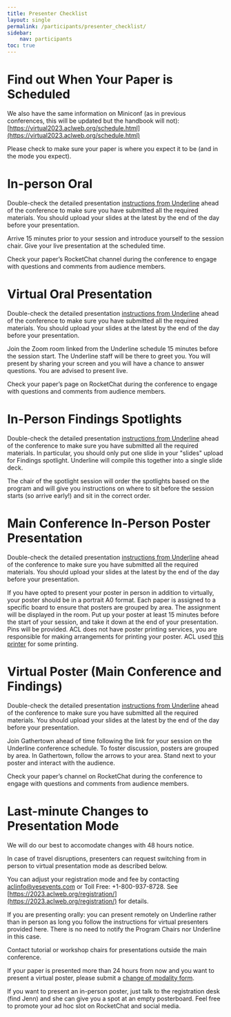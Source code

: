 ```yaml
---
title: Presenter Checklist
layout: single
permalink: /participants/presenter_checklist/
sidebar:
    nav: participants
toc: true
---
```


# Find out When Your Paper is Scheduled

We also have the same information on Miniconf (as in previous conferences, this will be updated but the handbook will not):
[https://virtual2023.aclweb.org/schedule.html](https://virtual2023.aclweb.org/schedule.html)

Please check to make sure your paper is where you expect it to be (and in the mode you expect).

# In-person Oral

Double-check the detailed presentation [instructions from Underline](https://docs.google.com/presentation/d/1NsSjVd0Wung2rMft42PsRdTK939pJ8PwKYmzOk-G6U8/edit) ahead of the conference to make sure you have submitted all the required materials. You should upload your slides at the latest by the end of the day before your presentation.

Arrive 15 minutes prior to your session and introduce yourself to the session chair. Give your live presentation at the scheduled time.

Check your paper’s RocketChat channel during the conference to engage with questions and comments from audience members.

# Virtual Oral Presentation

Double-check the detailed presentation [instructions from Underline](https://docs.google.com/presentation/d/1NsSjVd0Wung2rMft42PsRdTK939pJ8PwKYmzOk-G6U8/edit) ahead of the conference to make sure you have submitted all the required materials.  You should upload your slides at the latest by the end of the day before your presentation.

Join the Zoom room linked from the Underline schedule 15 minutes before the session start. The Underline staff will be there to greet you. You will present by sharing your screen and you will have a chance to answer questions. You are advised to present live.

Check your paper’s page on RocketChat during the conference to engage with questions and comments from audience members.

# In-Person Findings Spotlights

Double-check the detailed presentation [instructions from Underline](https://docs.google.com/presentation/d/1NsSjVd0Wung2rMft42PsRdTK939pJ8PwKYmzOk-G6U8/edit) ahead of the conference to make sure you have submitted all the required materials.  In particular, you should only put one slide in your "slides" upload for Findings spotlight.  Underline will compile this together into a single slide deck.

The chair of the spotlight session will order the spotlights based on the program and will give you instructions on where to sit before the session starts (so arrive early!) and sit in the correct order.

# Main Conference In-Person Poster Presentation

Double-check the detailed presentation [instructions from Underline](https://docs.google.com/presentation/d/1NsSjVd0Wung2rMft42PsRdTK939pJ8PwKYmzOk-G6U8/edit) ahead of the conference to make sure you have submitted all the required materials.  You should upload your slides at the latest by the end of the day before your presentation.

If you have opted to present your poster in person in addition to virtually, your poster should be in a portrait A0 format. Each paper is assigned to a specific board to ensure that posters are grouped by area. The assignment will be displayed in the room. Put up your poster at least 15 minutes before the start of your session, and take it down at the end of your presentation. Pins will be provided. ACL does not have poster printing services, you are responsible for making arrangements for printing your poster.  ACL used [this printer](https://robinsonevents.ca/ep_item_ss/1686761448081x639287012229120000) for some printing.

# Virtual Poster (Main Conference and Findings)

Double-check the detailed presentation [instructions from Underline](https://docs.google.com/presentation/d/1NsSjVd0Wung2rMft42PsRdTK939pJ8PwKYmzOk-G6U8/edit) ahead of the conference to make sure you have submitted all the required materials.  You should upload your slides at the latest by the end of the day before your presentation.

Join Gathertown ahead of time following the link for your session on the Underline conference schedule. To foster discussion, posters are grouped by area. In Gathertown, follow the arrows to your area. Stand next to your poster and interact with the audience.

Check your paper’s channel on RocketChat during the conference to engage with questions and comments from audience members.

# Last-minute Changes to Presentation Mode

We will do our best to accomodate changes with 48 hours notice.

In case of travel disruptions, presenters can request switching from
in person to virtual presentation mode as described below.

You can adjust your registration mode and fee by contacting
aclinfo@yesevents.com or Toll Free: +1-800-937-8728. See
[https://2023.aclweb.org/registration/](https://2023.aclweb.org/registration/)
for details.

If you are presenting orally: you can present remotely on Underline
rather than in person as long you follow the instructions for virtual
presenters provided here. There is no need to notify the Program
Chairs nor Underline in this case.

Contact tutorial or workshop chairs for presentations outside the main conference.

If your paper is presented more than 24 hours from now and you want to
present a virtual poster, please submit a [change of modality
form](https://forms.office.com/r/1zqrZBaTEM).

If you want to present an in-person poster, just talk to the
registration desk (find Jenn) and she can give you a spot at an empty
posterboard.  Feel free to promote your ad hoc slot on RocketChat and
social media.

